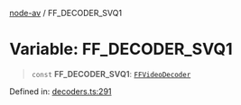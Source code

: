 [node-av](../globals.md) / FF\_DECODER\_SVQ1

# Variable: FF\_DECODER\_SVQ1

> `const` **FF\_DECODER\_SVQ1**: [`FFVideoDecoder`](../type-aliases/FFVideoDecoder.md)

Defined in: [decoders.ts:291](https://github.com/seydx/av/blob/f8631fc881b394300b1479f511d55cf1c370a87f/src/constants/decoders.ts#L291)
